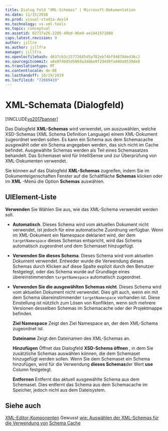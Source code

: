 ```yaml
---
title: Dialog Feld "XML-Schemas" | Microsoft-Dokumentation
ms.date: 11/15/2016
ms.prod: visual-studio-dev14
ms.technology: vs-xml-tools
ms.topic: conceptual
ms.assetid: 0271fa26-2205-49bd-96e0-ae1441571808
caps.latest.revision: 9
author: jillre
ms.author: jillfra
manager: jillfra
ms.openlocfilehash: d637cb3c25772685d5a782eb74bf94878ded36c2
ms.sourcegitcommit: a8e8f4bd5d508da34bbe9f2d4d9fa94da0539de0
ms.translationtype: MT
ms.contentlocale: de-DE
ms.lasthandoff: 10/19/2019
ms.locfileid: "72669419"
---
```

# <a name="xml-schemas-dialog-box"></a>XML-Schemata (Dialogfeld)
[!INCLUDE[vs2017banner](../includes/vs2017banner.md)]

Das Dialogfeld **XML-Schemas** wird verwendet, um auszuwählen, welche XSD-Schemas (XML Schema Definition Language) einem XML-Dokument zugeordnet werden sollen. Es kann ein Schema aus dem Schemacache ausgewählt oder ein Schema angegeben werden, das sich nicht im Cache befindet. Ausgewählte Schemas werden als Teil eines Schemasatzes behandelt. Das Schemaset wird für IntelliSense und zur Überprüfung von XML-Dokumenten verwendet.

 Sie können auf das Dialogfeld **XML-Schemas** zugreifen, indem Sie im Dokumenteigenschaften Fenster auf die Schaltfläche **Schemas** klicken oder im **XML** -Menü die Option **Schemas** auswählen.

## <a name="uielement-list"></a>UIElement-Liste
 **Verwenden** Sie Wählen Sie aus, wie das XML-Schema verwendet werden soll.

- **Automatisch**. Dieses Schema wird vom aktuellen Dokument nicht verwendet, ist jedoch für eine automatische Zuordnung verfügbar. Wenn im XML-Dokument ein Namespace deklariert wird, der dem `targetNamespace` dieses Schemas entspricht, wird das Schema automatisch zugeordnet und dem Schemaset hinzugefügt.

- **Verwenden Sie dieses Schema**. Dieses Schema wird vom aktuellen Dokument verwendet. Entweder wurde die Verwendung dieses Schemas durch Klicken auf diese Spalte explizit durch den Benutzer festgelegt, oder das Schema wurde auf Grundlage eines übereinstimmenden `targetNamespace` automatisch zugeordnet.

- **Verwenden Sie die ausgewählten Schemas nicht**. Dieses Schema wird vom aktuellen Dokument nicht verwendet. Dies gilt auch, wenn ein mit dem Schema übereinstimmender `targetNamespace` vorhanden ist. Diese Einstellung ist nützlich zum Lösen von Konflikten, wenn sich mehrere Versionen desselben Schemas im Schemacache oder der Projektmappe befinden.

  **Ziel Namespace** Zeigt den Ziel Namespace an, der dem XML-Schema zugeordnet ist.

  **Dateiname** Zeigt den Dateinamen des XML-Schemas an.

  **Hinzufügen** Öffnet das Dialogfeld **XSD-Schema öffnen** , in dem Sie zusätzliche Schemas auswählen können, die dem Schemaset hinzugefügt werden sollen. Wenn Sie dem Schemaset ein Schema hinzufügen, wird für die Verwendung **dieses Schemas**der Wert **use** Column festgelegt.

  **Entfernen** Entfernt das aktuell ausgewählte Schema aus dem Schemaset. Dies entfernt das Schema aus dem Schemacache im Speicher, jedoch nicht aus dem Dateisystem.

## <a name="see-also"></a>Siehe auch
 [XML-Editor-Komponenten](../xml-tools/xml-editor-components.md) Gewusst [wie: Auswählen der XML-Schemas für die Verwendung von](../xml-tools/how-to-select-the-xml-schemas-to-use.md) [Schema Cache](../xml-tools/schema-cache.md)
